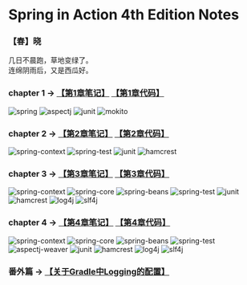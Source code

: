 # Spring in Action 4th Edition Notes

### 【春】晓
几日不晨跑，草地变绿了。
</br>
连绵阴雨后，又是西瓜好。

### chapter 1 -> [【第1章笔记】](https://github.com/helloShen/spring-in-action-4th-edition-demo/blob/master/ch01/README.md) [【第1章代码】](https://github.com/helloShen/spring-in-action-4th-edition-demo/tree/master/ch01)
![spring](https://img.shields.io/badge/spring--context-5.1.6-brightgreen.svg) ![aspectj](https://img.shields.io/badge/aspectjweaver-1.9.3-brightgreen.svg) ![junit](https://img.shields.io/badge/junit-4.12-brightgreen.svg) ![mokito](https://img.shields.io/badge/mokito--core-2.23.4-brightgreen.svg)

### chapter 2 -> [【第2章笔记】](https://github.com/helloShen/spring-in-action-4th-edition-demo/blob/master/ch02/README.md) [【第2章代码】](https://github.com/helloShen/spring-in-action-4th-edition-demo/tree/master/ch02)
![spring-context](https://img.shields.io/badge/spring--context-5.1.6-brightgreen.svg) ![spring-test](https://img.shields.io/badge/spring--test-5.1.6-brightgreen.svg) ![junit](https://img.shields.io/badge/junit-4.12-brightgreen.svg) ![hamcrest](https://img.shields.io/badge/hamcrest--all-1.3-brightgreen.svg)

### chapter 3 -> [【第3章笔记】](https://github.com/helloShen/spring-in-action-4th-edition-demo/blob/master/ch03/README.md) [【第3章代码】](https://github.com/helloShen/spring-in-action-4th-edition-demo/tree/master/ch03)
![spring-context](https://img.shields.io/badge/spring--context-5.1.6-brightgreen.svg) ![spring-core](https://img.shields.io/badge/spring--core-5.1.6-brightgreen.svg) ![spring-beans](https://img.shields.io/badge/spring--beans-5.1.6-brightgreen.svg) ![spring-test](https://img.shields.io/badge/spring--test-5.1.6-brightgreen.svg) ![junit](https://img.shields.io/badge/junit-4.12-brightgreen.svg) ![hamcrest](https://img.shields.io/badge/hamcrest--all-1.3-brightgreen.svg) ![log4j](https://img.shields.io/badge/log4j-1.2.17-brightgreen.svg) ![slf4j](https://img.shields.io/badge/slf4j-1.7.26-brightgreen.svg)

### chapter 4 -> [【第4章笔记】](https://github.com/helloShen/spring-in-action-4th-edition-demo/blob/master/ch04/README.md) [【第4章代码】](https://github.com/helloShen/spring-in-action-4th-edition-demo/tree/master/ch04)
![spring-context](https://img.shields.io/badge/spring--context-5.1.6-brightgreen.svg) ![spring-core](https://img.shields.io/badge/spring--core-5.1.6-brightgreen.svg) ![spring-beans](https://img.shields.io/badge/spring--beans-5.1.6-brightgreen.svg) ![spring-test](https://img.shields.io/badge/spring--test-5.1.6-brightgreen.svg) ![aspectj-weaver](https://img.shields.io/badge/aspectj--weaver-1.9.4-brightgreen.svg) ![junit](https://img.shields.io/badge/junit-4.12-brightgreen.svg) ![hamcrest](https://img.shields.io/badge/hamcrest--all-1.3-brightgreen.svg) ![log4j](https://img.shields.io/badge/log4j-1.2.17-brightgreen.svg) ![slf4j](https://img.shields.io/badge/slf4j-1.7.26-brightgreen.svg)

### 番外篇 -> [【关于Gradle中Logging的配置】](https://github.com/helloShen/spring-in-action-4th-edition-demo/blob/master/ch03/logging-in-gradle.md)

